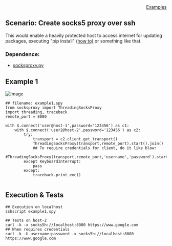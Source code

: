 <div style="text-align:right"><a href="./index">Examples</a></div>

## Scenario: Create socks5 proxy over ssh

This would enable a heavily protected host to access internet for updating packages, executing "pip install" [(how to)](https://stackoverflow.com/questions/22915705/how-to-use-pip-with-socks-proxy) or something like that.

### Dependence:

- [socksproxy.py](https://github.com/iapyeh/sshscript/blob/gh-pages/examples/socksproxy.py)

## Example 1

![image](https://user-images.githubusercontent.com/4695577/198825127-a3417cf8-704d-4946-b851-07ea67ed356e.png)

```
## filename: example1.spy
from socksproxy import ThreadingSocksProxy
import threading, traceback
remote_port = 8080

with $.connect('user@host-1',password='123456') as c1:
    with $.connect('user2@host-2',password='123456') as c2:
        try:
            transport = c2.client.get_transport()
            ThreadingSocksProxy(transport,remote_port).start().join()
            ## To require credentials for client, do it like blow:
            #ThreadingSocksProxy(transport,remote_port,'username','password').start().join()
        except KeyboardInterrupt:
            pass
        except:
            traceback.print_exc()
          

```

## Execution & Tests

```
## Execution on localhost
sshscript example1.spy
```

```
## Tests on host-2
curl -k -x socks5h://localhost:8080 https://www.google.com
## When requires credentials
curl -k -U username:password -x socks5h://localhost:8080 https://www.google.com
```
